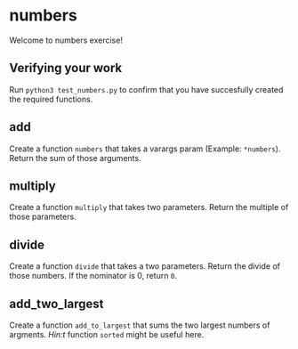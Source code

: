 # numbers 

Welcome to numbers exercise!

## Verifying your work

Run `python3 test_numbers.py` to confirm that you have succesfully created the required functions.

## add

Create a function `numbers` that takes a varargs param (Example: `*numbers`). Return the sum of those arguments. 

## multiply

Create a function `multiply` that takes two parameters. Return the multiple of those parameters. 

## divide

Create a function `divide` that takes a two parameters. Return the divide of those numbers. If the nominator is 0, return `0`. 

## add_two_largest

Create a function `add_to_largest` that sums the two largest numbers of argments. *Hin:t* function `sorted` might be useful here.

